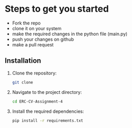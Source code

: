 # Steps to get you started

- Fork the repo
- clone it on your system
- make the required changes in the python file (main.py)
- push your changes on github
- make a pull request

## Installation

1. Clone the repository:
    ```sh
    git clone 
    ```
2. Navigate to the project directory:
    ```sh
    cd ERC-CV-Assignment-4
    ```
3. Install the required dependencies:
    ```sh
    pip install -r requirements.txt
    ```